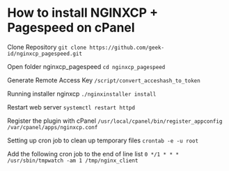 # **How to install NGINXCP + Pagespeed on cPanel**

Clone Repository
```git clone https://github.com/geek-id/nginxcp_pagespeed.git``` 

Open folder nginxcp_pagespeed
```cd nginxcp_pagespeed```

Generate Remote Access Key
```/script/convert_acceshash_to_token```
 
Running installer nginxcp
```./nginxinstaller install```

Restart web server
```systemctl restart httpd```

Register the plugin with cPanel
```/usr/local/cpanel/bin/register_appconfig /var/cpanel/apps/nginxcp.conf```

Setting up cron job to clean up temporary files
```crontab -e -u root```

Add the following cron job to the end of line list
```0 */1 * * * /usr/sbin/tmpwatch -am 1 /tmp/nginx_client```
